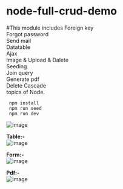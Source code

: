 # node-full-crud-demo
#This module includes
Foreign key  <br> 
Forgot password <br>
Send mail <br>
Datatable <br>
Ajax <br>
Image & Upload & Dalete <br>
Seeding  <br>
Join query <br>
Generate pdf <br>
Delete Cascade <br>
topics of Node. 

```
 npm install
 npm run seed
 npm run dev
```

![image](https://user-images.githubusercontent.com/49555360/119096270-0087dd80-ba31-11eb-84e1-8b093ee00a99.png)

<b>Table:-</b><br>
![image](https://user-images.githubusercontent.com/49555360/119288628-8f317000-bc66-11eb-9bf0-5caf8cff2334.png)

<b>Form:-</b><br>
![image](https://user-images.githubusercontent.com/49555360/119288673-a07a7c80-bc66-11eb-8d86-15c2bb212809.png)

<b>Pdf:-</b></br>
![image](https://user-images.githubusercontent.com/49555360/119288766-d7509280-bc66-11eb-811c-8b6bbe1b9314.png)


